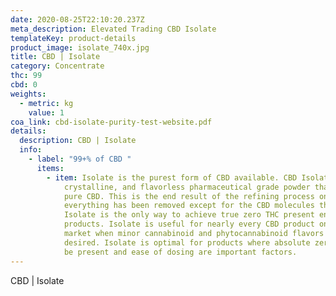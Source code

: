 ```yaml
---
date: 2020-08-25T22:10:20.237Z
meta_description: Elevated Trading CBD Isolate
templateKey: product-details
product_image: isolate_740x.jpg
title: CBD | Isolate
category: Concentrate
thc: 99
cbd: 0
weights:
  - metric: kg
    value: 1
coa_link: cbd-isolate-purity-test-website.pdf
details:
  description: CBD | Isolate
  info:
    - label: "99+% of CBD "
      items:
        - item: Isolate is the purest form of CBD available. CBD Isolate is a pure,
            crystalline, and flavorless pharmaceutical grade powder that is 99+%
            pure CBD. This is the end result of the refining process once
            everything has been removed except for the CBD molecules themselves.
            Isolate is the only way to achieve true zero THC present end
            products. Isolate is useful for nearly every CBD product on the
            market when minor cannabinoid and phytocannabinoid flavors are not
            desired. Isolate is optimal for products where absolute zero THC can
            be present and ease of dosing are important factors.
---
```


CBD | Isolate
